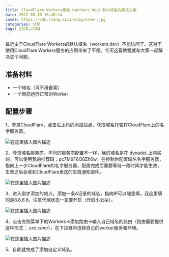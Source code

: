 ```yaml
---
title: CloudFlare Workers更换（workers.dev）默认域名的解决方案
date: 2022-05-18 16:48:14
cover: https://cdn.clang.asia/blog/cover.jpg
categories: 分享
tags: [分享,CDN]
---
```

最近由于CloudFlare Workers的默认域名（workers.dev）不能访问了。这对于使用CloudFlare Workers服务的应用带来了不便。今天这篇教程就和大家一起解决这个问题。
## 准备材料
- 一个域名（可不用备案）
- 一个目前运行正常的Worker

## 配置步骤
1、登录CloudFlare，点击右上角的添加站点，获取域名托管在CloudFlare上的名字服务器。

![在这里插入图片描述](https://cdn.clang.asia/blog/2022/CloudFlare%20Workers%E6%9B%B4%E6%8D%A2%EF%BC%88workers.dev%EF%BC%89%E9%BB%98%E8%AE%A4%E5%9F%9F%E5%90%8D%E7%9A%84%E8%A7%A3%E5%86%B3%E6%96%B9%E6%A1%88_1.png)

2、登录域名服务商，不同的服务商配置不一样，我的域名是在 [dynadot](https://www.dynadot.com/) 上购买的，可以使用我的推荐码：pc7M9F6O8Zh6w，在控制台配置域名名字服务器，指向上一步CloudFlare的名字服务器，配置完成后需要等待一段时间才能生效，生效之后会收到CloudFlare发送的生效通知邮件。

![在这里插入图片描述](https://cdn.clang.asia/blog/2022/CloudFlare%20Workers%E6%9B%B4%E6%8D%A2%EF%BC%88workers.dev%EF%BC%89%E9%BB%98%E8%AE%A4%E5%9F%9F%E5%90%8D%E7%9A%84%E8%A7%A3%E5%86%B3%E6%96%B9%E6%A1%88_2.png)

3、进入刚才添加的站点，添加一条A记录的域名，指向IP可以随意填，我这里填的是8.8.8.8，注意代理状态一定要开启（开启小云朵）。

![在这里插入图片描述](https://cdn.clang.asia/blog/2022/CloudFlare%20Workers%E6%9B%B4%E6%8D%A2%EF%BC%88workers.dev%EF%BC%89%E9%BB%98%E8%AE%A4%E5%9F%9F%E5%90%8D%E7%9A%84%E8%A7%A3%E5%86%B3%E6%96%B9%E6%A1%88_3.png)

4、点击左侧菜单下的Workers->添加路由->输入自己域名的路由（路由需要提供这种形式：*.xxx.com/*），在下拉框中选择自己的worker服务和环境。

![在这里插入图片描述](https://cdn.clang.asia/blog/2022/CloudFlare%20Workers%E6%9B%B4%E6%8D%A2%EF%BC%88workers.dev%EF%BC%89%E9%BB%98%E8%AE%A4%E5%9F%9F%E5%90%8D%E7%9A%84%E8%A7%A3%E5%86%B3%E6%96%B9%E6%A1%88_4.png)

5、自此就完成了添加自定义域名。

